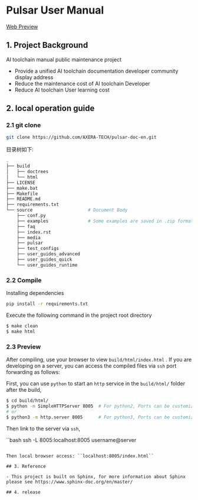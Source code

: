 # Pulsar User Manual

[Web Preview](https://pulsar-docs.readthedocs.io/en/latest/index.html#)

## 1. Project Background

AI toolchain manual public maintenance project

- Provide a unified AI toolchain documentation developer community display address
- Reduce the maintenance cost of AI toolchain Developer
- Reduce AI toolchain User learning cost

## 2. local operation guide

### 2.1 git clone

```bash
git clone https://github.com/AXERA-TECH/pulsar-doc-en.git
```

目录树如下:

```bash
.
├── build
│   ├── doctrees
│   └── html
├── LICENSE
├── make.bat
├── Makefile
├── README.md
├── requirements.txt
└── source                     # Document Body
    ├── conf.py
    ├── examples               # Some examples are saved in .zip format, due to the limitation of git pages, online documents do not support click-to-download operations
    ├── faq
    ├── index.rst
    ├── media
    ├── pulsar
    ├── test_configs
    ├── user_guides_advanced
    ├── user_guides_quick
    └── user_guides_runtime
```

### 2.2 Compile

Installing dependencies

```bash
pip install -r requirements.txt
```

Execute the following command in the project root directory

```bash
$ make clean
$ make html
```

### 2.3 Preview

After compiling, use your browser to view `build/html/index.html` . If you are developing on a server, you can access the compiled files via `ssh` port forwarding as follows:

First, you can use `python` to start an `http` service in the `build/html/` folder after the build,

```bash
$ cd build/html/
$ python -m SimpleHTTPServer 8005  # For python2, Ports can be customized
# or
$ python3 -m http.server 8005      # For python3, Ports can be customized
```

Then link to the server via `ssh`,

``bash
ssh -L 8005:localhost:8005 username@server
```

Then local browser access: ``localhost:8005/index.html``

## 3. Reference

- This project is built on Sphinx, for more information about Sphinx please see https://www.sphinx-doc.org/en/master/

## 4. release


